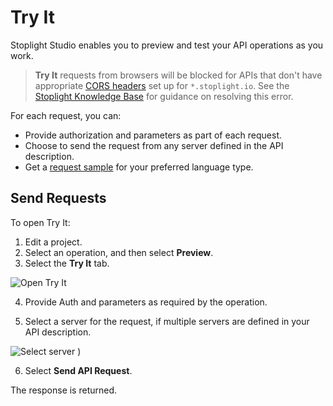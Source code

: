 # Try It

Stoplight Studio enables you to preview and test your API operations as you work.

<!-- theme: info -->
> **Try It** requests from browsers will be blocked for APIs that don't have appropriate [CORS headers](https://developer.mozilla.org/en-US/docs/Web/HTTP/CORS) set up for `*.stoplight.io`. <!-- markdown-link-check-disable --> See the [Stoplight Knowledge Base](https://support.stoplight.io/s/article/Error-while-making-the-request-Network-Error-the-API-did-not-return-a-response) for guidance on resolving this error.
<!-- markdown-link-check-enable -->

For each request, you can:

- Provide authorization and parameters as part of each request.
- Choose to send the request from any server defined in the API description.
- Get a [request sample](get-request-samples.md) for your preferred language type.

## Send Requests

To open Try It:

1. Edit a project.
2. Select an operation, and then select **Preview**.
3. Select the **Try It** tab. 

<!--
focus: false
-->
![Open Try It](https://stoplight.io/api/v1/projects/cHJqOjI/images/5N1jh2IQXds)

4. Provide Auth and parameters as required by the operation. 

5. Select a server for the request, if multiple servers are defined in your API description.

<!--
focus: false
-->
![Select server](https://stoplight.io/api/v1/projects/cHJqOjI/images/Nq5TJfPFNkE)
)

6. Select **Send API Request**.

The response is returned.


